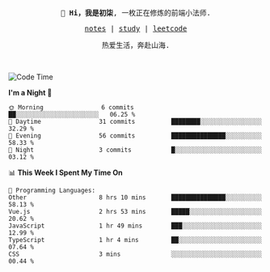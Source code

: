 <p align="center">
  <samp>
    <span><strong>👋 Hi，我是初柒</strong>,</span>
    <span>一枚正在修炼的前端小法师.</span>
  </samp>
</p>

<p align="center">
  <samp>
    <a href="https://www.wolai.com/dec-seven/wyPFvMTwAcD9muc6RMfThB">notes</a> |
    <a href="https://github.com/dec-seven/fe-study">study</a> |
    <a href="https://leetcode.cn/u/dec-seven/">leetcode</a>
  </samp>
</p>
<p align="center">
  <samp>
    <span>热爱生活，奔赴山海.</span>
  </samp>
</p>
<br>

<!--START_SECTION:waka-->
![Code Time](http://img.shields.io/badge/Code%20Time-829%20hrs%201%20min-blue)

**I'm a Night 🦉** 

```text
🌞 Morning                6 commits           ██░░░░░░░░░░░░░░░░░░░░░░░   06.25 % 
🌆 Daytime                31 commits          ████████░░░░░░░░░░░░░░░░░   32.29 % 
🌃 Evening                56 commits          ███████████████░░░░░░░░░░   58.33 % 
🌙 Night                  3 commits           █░░░░░░░░░░░░░░░░░░░░░░░░   03.12 % 
```


📊 **This Week I Spent My Time On** 

```text
💬 Programming Languages: 
Other                    8 hrs 10 mins       ███████████████░░░░░░░░░░   58.13 % 
Vue.js                   2 hrs 53 mins       █████░░░░░░░░░░░░░░░░░░░░   20.62 % 
JavaScript               1 hr 49 mins        ███░░░░░░░░░░░░░░░░░░░░░░   12.99 % 
TypeScript               1 hr 4 mins         ██░░░░░░░░░░░░░░░░░░░░░░░   07.64 % 
CSS                      3 mins              ░░░░░░░░░░░░░░░░░░░░░░░░░   00.44 % 
```


<!--END_SECTION:waka-->

